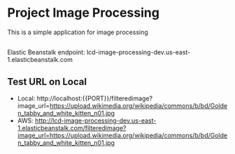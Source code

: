 # Project Image Processing
This is a simple application for image processing

##
Elastic Beanstalk endpoint: lcd-image-processing-dev.us-east-1.elasticbeanstalk.com

## Test URL on Local
- Local: http://localhost:{{PORT}}/filteredimage?image_url=https://upload.wikimedia.org/wikipedia/commons/b/bd/Golden_tabby_and_white_kitten_n01.jpg
- AWS: http://lcd-image-processing-dev.us-east-1.elasticbeanstalk.com/filteredimage?image_url=https://upload.wikimedia.org/wikipedia/commons/b/bd/Golden_tabby_and_white_kitten_n01.jpg
